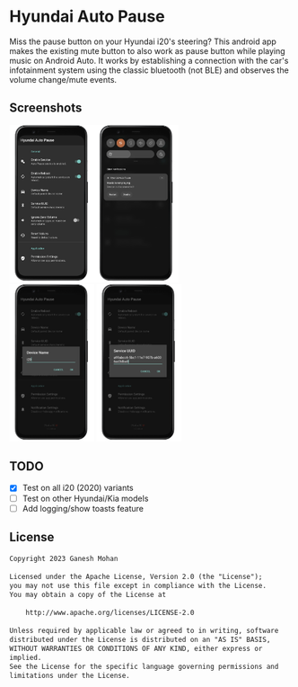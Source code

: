 Hyundai Auto Pause
====================

Miss the pause button on your Hyundai i20's steering? This android app makes the existing mute button to also work as pause button while playing music on Android Auto.
It works by establishing a connection with the car's infotainment system using the classic bluetooth (not BLE) and observes the volume change/mute events.

Screenshots
-----------

<img style="width:30%" src="/art/01.png"><img style="width:30%" src="/art/02.png"> <br/>
<img style="width:30%" src="/art/03.png"> <img style="width:30%" src="/art/04.png">

TODO
----

- [x] Test on all i20 (2020) variants
- [ ] Test on other Hyundai/Kia models
- [ ] Add logging/show toasts feature

License
-------

    Copyright 2023 Ganesh Mohan

    Licensed under the Apache License, Version 2.0 (the "License");
    you may not use this file except in compliance with the License.
    You may obtain a copy of the License at

        http://www.apache.org/licenses/LICENSE-2.0

    Unless required by applicable law or agreed to in writing, software
    distributed under the License is distributed on an "AS IS" BASIS,
    WITHOUT WARRANTIES OR CONDITIONS OF ANY KIND, either express or implied.
    See the License for the specific language governing permissions and
    limitations under the License.
